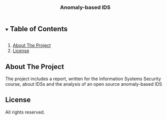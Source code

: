 <!-- PROJECT LOGO -->
<br />

  <h3 align="center">Anomaly-based IDS</h3>


</p>



<!-- TABLE OF CONTENTS -->

<details open="open">
  <summary><h2 style="display: inline-block">Table of Contents</h2></summary>
  <ol>
    <li>
      <a href="#about-the-project">About The Project</a>
    </li>
    <li><a href="#license">License</a></li>
  </ol>
</details>



<!-- ABOUT THE PROJECT -->

## About The Project

The project includes a report, written for the Information Systems Security course, about IDSs and the analysis of an open source anomaly-based IDS

<!-- GETTING STARTED -->

## License

All rights reserved.

